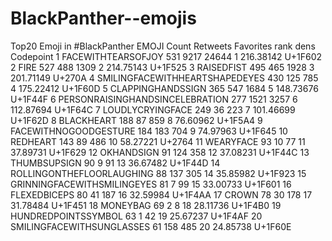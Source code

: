 # BlackPanther--emojis
Top20 Emoji in #BlackPanther
                               EMOJI Count Retweets Favorites rank      dens Codepoint
1                FACEWITHTEARSOFJOY    531     9217     24644    1 216.38142   U+1F602
2                              FIRE    527      488      1309    2 214.75143   U+1F525
3                        RAISEDFIST    495      465      1928    3 201.71149    U+270A
4    SMILINGFACEWITHHEARTSHAPEDEYES    430      125       785    4 175.22412   U+1F60D
5                 CLAPPINGHANDSSIGN    365      547      1684    5 148.73676   U+1F44F
6   PERSONRAISINGHANDSINCELEBRATION    277     1521      3257    6 112.87694   U+1F64C
7                  LOUDLYCRYINGFACE    249       36       223    7 101.46699   U+1F62D
8                        BLACKHEART    188       87       859    8  76.60962   U+1F5A4
9             FACEWITHNOGOODGESTURE    184      183       704    9  74.97963   U+1F645
10                         REDHEART    143       89       486   10  58.27221    U+2764
11                        WEARYFACE     93       10        77   11  37.89731   U+1F629
12                       OKHANDSIGN     91      124       358   12  37.08231   U+1F44C
13                     THUMBSUPSIGN     90        9        91   13  36.67482   U+1F44D
14        ROLLINGONTHEFLOORLAUGHING     88      137       305   14  35.85982   U+1F923
15      GRINNINGFACEWITHSMILINGEYES     81        7        99   15  33.00733   U+1F601
16                     FLEXEDBICEPS     80       41       187   16  32.59984   U+1F4AA
17                            CROWN     78       30       178   17  31.78484   U+1F451
18                         MONEYBAG     69        2         8   18  28.11736   U+1F4B0
19              HUNDREDPOINTSSYMBOL     63        1        42   19  25.67237   U+1F4AF
20        SMILINGFACEWITHSUNGLASSES     61      158       485   20  24.85738   U+1F60E

